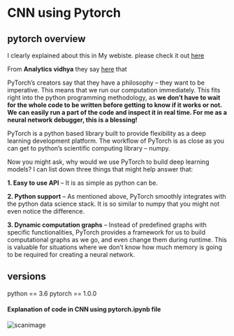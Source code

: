 # CNN using Pytorch

## pytorch overview

I clearly explained about this in My webiste. please check it out [here](https://purnasai.github.io/Deep-view-on-Transfer-learning-with-Iamge-classification-Pytorch/)

From **Analytics vidhya** they say [here](https://www.analyticsvidhya.com/blog/2018/02/pytorch-tutorial/) that 

PyTorch’s creators say that they have a philosophy – they want to be imperative. This means that we run our computation immediately. This fits right into the python programming methodology, as **we don’t have to wait for the whole code to be written before getting to know if it works or not. We can easily run a part of the code and inspect it in real time. For me as a neural network debugger, this is a blessing!**

PyTorch is a python based library built to provide flexibility as a deep learning development platform. The workflow of PyTorch is as close as you can get to python’s scientific computing library – numpy.

Now you might ask, why would we use PyTorch to build deep learning models? I can list down three things that might help answer that:

   **1. Easy to use API** – It is as simple as python can be.

   **2. Python support** – As mentioned above, PyTorch smoothly integrates with the python data science stack. It is so similar to numpy that you might not even notice the difference.
 
   **3. Dynamic computation graphs** – Instead of predefined graphs with specific functionalities, PyTorch provides a framework for us to build computational graphs as we go, and even change them during runtime. This is valuable for situations where we don’t know how much memory is going to be required for creating a neural network.


## versions

python == 3.6
pytorch == 1.0.0

#### Explanation of code in CNN using pytorch.ipynb file


![scanimage](scan/3.jpg)
